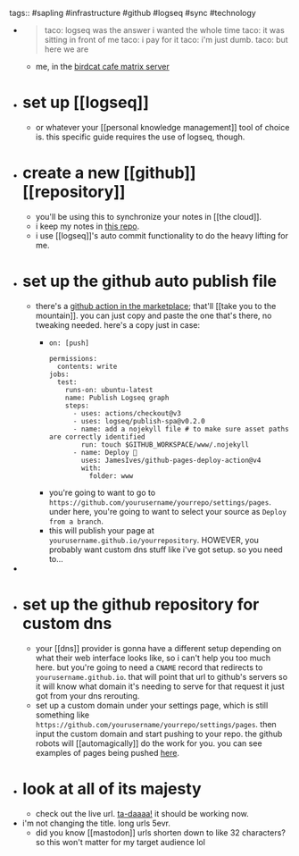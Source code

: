 tags:: #sapling #infrastructure #github #logseq #sync #technology

- > taco: logseq was the answer i wanted the whole time
  taco: it was sitting in front of me
  taco: i pay for it
  taco: i'm just dumb.
  taco: but here we are
	- me, in the [birdcat cafe matrix server](https://chat.birdcat.cafe)
- # set up [[logseq]]
	- or whatever your [[personal knowledge management]] tool of choice is. this specific guide requires the use of logseq, though.
- # create a new [[github]] [[repository]]
	- you'll be using this to synchronize your notes in [[the cloud]].
	- i keep my notes in [this repo](https://github.com/TacoWolf/garden).
	- i use [[logseq]]'s auto commit functionality to do the heavy lifting for me.
- # set up the github auto publish file
	- there's a [github action in the marketplace](https://github.com/marketplace/actions/logseq-publish-spa); that'll [[take you to the mountain]]. you can just copy and paste the one that's there, no tweaking needed. here's a copy just in case:
		- ```
		  on: [push]
		  
		  permissions:
		    contents: write
		  jobs:
		    test:
		      runs-on: ubuntu-latest
		      name: Publish Logseq graph
		      steps:
		        - uses: actions/checkout@v3
		        - uses: logseq/publish-spa@v0.2.0
		        - name: add a nojekyll file # to make sure asset paths are correctly identified
		          run: touch $GITHUB_WORKSPACE/www/.nojekyll
		        - name: Deploy 🚀
		          uses: JamesIves/github-pages-deploy-action@v4
		          with:
		            folder: www
		  ```
		- you're going to want to go to `https://github.com/yourusername/yourrepo/settings/pages`. under here, you're going to want to select your source as `Deploy from a branch`.
		- this will publish your page at `yourusername.github.io/yourrepository`. HOWEVER, you probably want custom dns stuff like i've got setup. so you need to...
-
- # set up the github repository for custom dns
	- your [[dns]] provider is gonna have a different setup depending on what their web interface looks like, so i can't help you too much here. but you're going to need a `CNAME` record that redirects to `yourusername.github.io`. that will point that url to github's servers so it will know what domain it's needing to serve for that request it just got from your dns rerouting.
	- set up a custom domain under your settings page, which is still something like `https://github.com/yourusername/yourrepo/settings/pages`. then input the custom domain and start pushing to your repo. the github robots will [[automagically]] do the work for you. you can see examples of pages being pushed [here](https://github.com/TacoWolf/garden/actions/workflows/publish.yml).
- # look at all of its majesty
	- check out the live url. [ta-daaaa!](https://garden.birdcat.cafe) it should be working now.
- i'm not changing the title. long urls 5evr.
	- did you know [[mastodon]] urls shorten down to like 32 characters? so this won't matter for my target audience lol